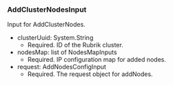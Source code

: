### AddClusterNodesInput
Input for AddClusterNodes.

- clusterUuid: System.String
  - Required. ID of the Rubrik cluster.
- nodesMap: list of NodesMapInputs
  - Required. IP configuration map for added nodes.
- request: AddNodesConfigInput
  - Required. The request object for addNodes.
